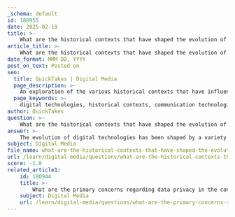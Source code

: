 ```yaml
---
_schema: default
id: 180955
date: 2025-02-19
title: >-
    What are the historical contexts that have shaped the evolution of digital technologies?
article_title: >-
    What are the historical contexts that have shaped the evolution of digital technologies?
date_format: MMM DD, YYYY
post_on_text: Posted on
seo:
  title: QuickTakes | Digital Media
  page_description: >-
    An exploration of the various historical contexts that have influenced the evolution of digital technologies, including earlier communication innovations, societal and economic transformations, and contemporary challenges like privacy and sustainability.
  page_keywords: >-
    digital technologies, historical contexts, communication technologies, Industrial Revolution, Internet, technological determinism, Californian Ideology, globalization, data privacy, surveillance, digital citizenship, social control, environmental impact, technological advancements
author: QuickTakes
question: >-
    What are the historical contexts that have shaped the evolution of digital technologies?
answer: >-
    The evolution of digital technologies has been shaped by a variety of historical contexts that reflect technological advancements, societal changes, and economic transformations. Here are some key historical contexts that have influenced the development of digital technologies:\n\n1. **Pre-Digital Communication Technologies**: The history of digital technologies can be traced back to earlier communication innovations such as the printing press and the telegraph. These technologies laid the groundwork for mass communication and information dissemination, which are foundational to the digital age. The printing press, for instance, revolutionized the spread of information and ideas, while the telegraph enabled instantaneous communication over long distances.\n\n2. **The Industrial Revolution**: The Industrial Revolution marked a significant turning point in technological development, leading to mechanization and the rise of factories. This period not only transformed production methods but also altered societal structures, creating a demand for new forms of communication and information management that would later evolve into digital technologies.\n\n3. **The Rise of the Internet**: The 1990s witnessed a significant technological boom, particularly with the advent of the World Wide Web. This era laid the foundation for the information age, characterized by rapid advancements in digital communication technologies such as email, instant messaging, and mobile phones. The widespread acceptance of these technologies transformed human interaction and set the stage for the digital landscape we know today.\n\n4. **Technological Determinism and the Californian Ideology**: The belief in technological determinism, particularly prevalent in the Californian Ideology, posits that technology is a primary driver of social change. This perspective has influenced the development of digital technologies by framing them as inevitable progress, often overlooking the complex interplay between technology and social factors, including economic systems and cultural norms.\n\n5. **Globalization and Economic Models**: The globalization of markets and the rise of neoliberal economic models have also shaped the evolution of digital technologies. The integration of global markets has facilitated the rapid spread of digital innovations, while economic models that prioritize efficiency and competition have driven technological advancements. This has led to the emergence of digital platforms that dominate the global economy.\n\n6. **Data Privacy and Surveillance**: As digital technologies have evolved, concerns about data privacy and surveillance have become increasingly prominent. The proliferation of information technologies has raised questions about the ethical implications of data collection and the potential for misuse, highlighting the need for governance frameworks that protect individual rights in the digital age.\n\n7. **Social Control and Digital Citizenship**: The transformation of governance through digital platforms has implications for citizenship and social control. The rise of data-driven governance has led to concerns about the erosion of democratic processes and the influence of private tech companies in public governance. This context emphasizes the need for critical examination of technology's impact on society and the potential for perpetuating inequalities.\n\n8. **Environmental Considerations**: The rapid advancement of technology has also raised environmental concerns. The environmental impact of digital technologies, including energy consumption and electronic waste, necessitates a sustainable approach to technological development that balances progress with ecological responsibility.\n\nIn summary, the historical contexts that have shaped the evolution of digital technologies are multifaceted, encompassing earlier communication innovations, significant societal transformations, economic models, and contemporary challenges related to privacy, governance, and sustainability. Understanding these contexts provides valuable insights into the current landscape of digital technologies and their future trajectory.
subject: Digital Media
file_name: what-are-the-historical-contexts-that-have-shaped-the-evolution-of-digital-technologies.md
url: /learn/digital-media/questions/what-are-the-historical-contexts-that-have-shaped-the-evolution-of-digital-technologies
score: -1.0
related_article1:
    id: 180944
    title: >-
        What are the primary concerns regarding data privacy in the context of digital technologies?
    subject: Digital Media
    url: /learn/digital-media/questions/what-are-the-primary-concerns-regarding-data-privacy-in-the-context-of-digital-technologies
---
```


&nbsp;